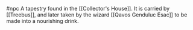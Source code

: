 #npc 
A tapestry found in the [[Collector's House]]. It is carried by [[Treebus]], and later taken by the wizard [[Qavos Genduluc Esac]] to be made into a nourishing drink.